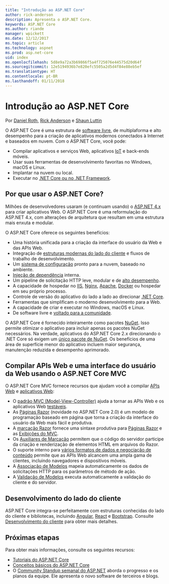 ```yaml
---
title: "Introdução ao ASP.NET Core"
author: rick-anderson
description: Apresenta o ASP.NET Core.
keywords: ASP.NET Core
ms.author: riande
manager: wpickett
ms.date: 12/12/2017
ms.topic: article
ms.technology: aspnet
ms.prod: asp.net-core
uid: index
ms.openlocfilehash: 5d8e9a72a3b69866f5a4f725076e44575d20d64f
ms.sourcegitcommit: 12e5194936b7e820efc5505a2d5d4f84e88eb5ef
ms.translationtype: HT
ms.contentlocale: pt-BR
ms.lasthandoff: 01/11/2018
---
```

# <a name="introduction-to-aspnet-core"></a>Introdução ao ASP.NET Core

Por [Daniel Roth](https://github.com/danroth27), [Rick Anderson](https://twitter.com/RickAndMSFT) e [Shaun Luttin](https://twitter.com/dicshaunary)

O ASP.NET Core é uma estrutura de [software livre](https://github.com/aspnet/home), de multiplaforma e alto desempenho para a criação de aplicativos modernos conectados à Internet e baseados em nuvem. Com o ASP.NET Core, você pode:

* Compilar aplicativos e serviços Web, aplicativos [IoT](https://www.microsoft.com/internet-of-things/) e back-ends móveis.
* Usar suas ferramentas de desenvolvimento favoritas no Windows, macOS e Linux.
* Implantar na nuvem ou local.
* Executar no [.NET Core ou no .NET Framework](https://docs.microsoft.com/dotnet/articles/standard/choosing-core-framework-server).

## <a name="why-use-aspnet-core"></a>Por que usar o ASP.NET Core?

Milhões de desenvolvedores usaram (e continuam usando) o [ASP.NET 4.x](https://docs.microsoft.com/en-us/aspnet/overview) para criar aplicativos Web. O ASP.NET Core é uma reformulação do ASP.NET 4.x, com alterações de arquitetura que resultam em uma estrutura mais enxuta e modular.

O ASP.NET Core oferece os seguintes benefícios:

* Uma história unificada para a criação da interface do usuário da Web e das APIs Web.
* Integração de [estruturas modernas do lado do cliente](xref:client-side/index) e fluxos de trabalho de desenvolvimento.
* Um [sistema de configuração](xref:fundamentals/configuration/index) pronto para a nuvem, baseado no ambiente.
* [Injeção de dependência](xref:fundamentals/dependency-injection) interna.
* Um pipeline de solicitação HTTP leve, modular e de [alto desempenho](https://github.com/aspnet/benchmarks).
* A capacidade de hospedar no [IIS](xref:host-and-deploy/iis/index), [Nginx](xref:host-and-deploy/linux-nginx), [Apache](xref:host-and-deploy/linux-apache), [Docker](xref:host-and-deploy/docker/index) ou hospedar em seu próprio processo.
* Controle de versão do aplicativo do lado a lado ao direcionar [.NET Core](https://docs.microsoft.com/dotnet/articles/standard/choosing-core-framework-server).
* Ferramentas que simplificam o moderno desenvolvimento para a Web.
* A capacidade de criar e executar no Windows, macOS e Linux.
* De software livre e [voltado para a comunidade](https://live.asp.net/).

O ASP.NET Core é fornecido inteiramente como pacotes [NuGet](https://www.nuget.org/). Isso permite otimizar o aplicativo para incluir apenas os pacotes NuGet necessários. Na verdade, aplicativos do ASP.NET Core 2.x direcionando o .NET Core só exigem um [único pacote de NuGet](xref:fundamentals/metapackage). Os benefícios de uma área de superfície menor do aplicativo incluem maior segurança, manutenção reduzida e desempenho aprimorado.

## <a name="build-web-apis-and-web-ui-using-aspnet-core-mvc"></a>Compilar APIs Web e uma interface do usuário da Web usando o ASP.NET Core MVC

O ASP.NET Core MVC fornece recursos que ajudam você a compilar [APIs Web](xref:tutorials/index#build-web-apis) e [aplicativos Web](xref:tutorials/index#build-web-apps):

* O [padrão MVC (Model-View-Controller)](xref:mvc/overview) ajuda a tornar as APIs Web e os aplicativos Web [testáveis](testing/index.md).
* As [Páginas Razor](xref:mvc/razor-pages/index) (novidade no ASP.NET Core 2.0) é um modelo de programação baseado em página que torna a criação da interface do usuário da Web mais fácil e produtiva.
* A [marcação Razor](xref:mvc/views/razor) fornece uma sintaxe produtiva para [Páginas Razor](xref:mvc/razor-pages/index) e as [Exibições do MVC](xref:mvc/views/overview).
* Os [Auxiliares de Marcação](xref:mvc/views/tag-helpers/intro) permitem que o código do servidor participe da criação e renderização de elementos HTML em arquivos do Razor.
* O suporte interno para [vários formatos de dados e negociação de conteúdo](mvc/models/formatting.md) permite que as APIs Web alcancem uma ampla gama de clientes, incluindo navegadores e dispositivos móveis.
* A [Associação de Modelos](xref:mvc/models/model-binding) mapeia automaticamente os dados de solicitações HTTP para os parâmetros de método de ação.
* A [Validação de Modelos](xref:mvc/models/validation) executa automaticamente a validação do cliente e do servidor.

## <a name="client-side-development"></a>Desenvolvimento do lado do cliente

ASP.NET Core integra-se perfeitamente com estruturas conhecidas do lado do cliente e bibliotecas, incluindo [Angular](xref:spa/angular), [React](xref:spa/react) e [Bootstrap](xref:client-side/bootstrap). Consulte [Desenvolvimento do cliente](xref:client-side/index) para obter mais detalhes.

## <a name="next-steps"></a>Próximas etapas

Para obter mais informações, consulte os seguintes recursos:

* [Tutoriais do ASP.NET Core](xref:tutorials/index)
* [Conceitos básicos do ASP.NET Core](xref:fundamentals/index)
* O [Community Standup semanal do ASP.NET](https://live.asp.net/) aborda o progresso e os planos da equipe. Ele apresenta o novo software de terceiros e blogs.

